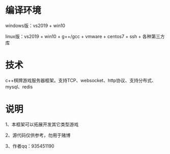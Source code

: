 # 编译环境
windows版：vs2019 + win10

linux版：vs2019 + win10 + g++/gcc + vmware + centos7 + ssh + 各种第三方库

# 技术
c++棋牌游戏服务器框架。支持TCP、websocket、http协议、支持分布式、mysql、redis

# 说明
1、本框架可以拓展开发其它类型游戏

2、源代码仅供参考，勿用于赌博

3、作者qq：935451190

